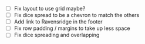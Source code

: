 - [ ] Fix layout to use grid maybe?
- [ ] Fix dice spread to be a chevron to match the others
- [ ] Add link to Ravensridge in the footer
- [ ] Fix row padding / margins to take up less space
- [ ] Fix dice spreading and overlapping